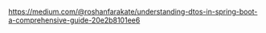https://medium.com/@roshanfarakate/understanding-dtos-in-spring-boot-a-comprehensive-guide-20e2b8101ee6